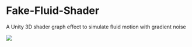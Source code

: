# Fake-Fluid-Shader
A Unity 3D shader graph effect to simulate fluid motion with gradient noise

![](emerald.gif)
